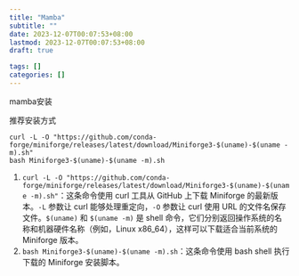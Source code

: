 ```yaml
---
title: "Mamba"
subtitle: ""
date: 2023-12-07T00:07:53+08:00
lastmod: 2023-12-07T00:07:53+08:00
draft: true

tags: []
categories: []
---
```

mamba安装

推荐安装方式

```shell
curl -L -O "https://github.com/conda-forge/miniforge/releases/latest/download/Miniforge3-$(uname)-$(uname -m).sh"
bash Miniforge3-$(uname)-$(uname -m).sh
```

1. `curl -L -O "https://github.com/conda-forge/miniforge/releases/latest/download/Miniforge3-$(uname)-$(uname -m).sh"`：这条命令使用 curl 工具从 GitHub 上下载 Miniforge 的最新版本。`-L` 参数让 curl 能够处理重定向，`-O` 参数让 curl 使用 URL 的文件名保存文件。`$(uname)` 和 `$(uname -m)` 是 shell 命令，它们分别返回操作系统的名称和机器硬件名称（例如，Linux x86_64），这样可以下载适合当前系统的 Miniforge 版本。
2. `bash Miniforge3-$(uname)-$(uname -m).sh`：这条命令使用 bash shell 执行下载的 Miniforge 安装脚本。
